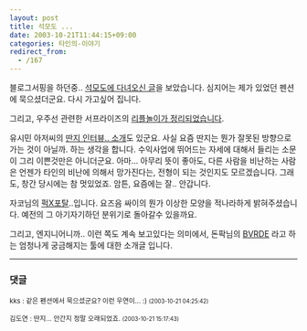 ```yaml
---
layout: post
title: 석모도 ...
date: 2003-10-21T11:44:15+09:00
categories: 타인의-이야기
redirect_from:
  - /167
---
```


블로그서핑을 하던중.. <a href="http://www.kwack.pe.kr/index.html?blogFile=2003_10_01_monthly.html#106597051683428585" target=bb>석모도에 다녀오신 글</a>을 보았습니다. 심지어는 제가 있었던 펜션에 묵으셨더군요. 다시 가고싶어 집니다.

그리고, 우주선 관련한 서프라이즈의 <a href="http://ssall.com/MT/archives/000555.html" target=bb>리플놀이가 정리되었습니다</a>.

유시민 아저씨의 <a href="http://blog.webservices.or.kr/hollobit/archives/000199.html" target=bb>딴지 인터뷰.. 소개</a>도 있군요. 사실 요즘 딴지는 뭔가 잘못된 방향으로 가는 것이 아닐까. 하는 생각을 합니다. 수익사업에 뛰어드는 자세에 대해서 들리는 소문이 그리 이쁜것만은 아니더군요. 아마... 아무리 뜻이 좋아도, 다른 사람을 비난하는 사람은 언젠가 타인의 비난에 의해서 망가진다는, 전형이 되는 것인지도 모르겠습니다. 그래도, 창간 당시에는 참 멋있었죠. 암튼, 요즘에는 잘.. 안갑니다.

자코님의 <a href="http://www.jacopast.com/mt/archives/000838.html" target=bb>퍽X포탈</a>..입니다. 요즈음 싸이의 뭔가 이상한 모양을 적나라하게 밝혀주셨습니다. 예전의 그 아기자기하던 분위기로 돌아갈수 있을까요.

그리고, 엔지니어니까.. 이런 쪽도 계속 보고있다는 의미에서, 돈팍님의 <a href="http://www.docuverse.com/blog/donpark/2003/10/19.html#a985" target=bb>BVRDE</a> 라고 하는 엄청나게 궁금해지는 툴에 대한 소개글 입니다.

* * *

### 댓글



<!--- cmt:372 --->
<!--- mail: --->
<!--- parent:0 --->

<small class=comment>kks : 같은 펜션에서 묵으셨군요? 이런 우연이... :) <small>(2003-10-21 04:25:42)</small></small>


<!--- cmt:373 --->
<!--- mail: --->
<!--- parent:0 --->

<small class=comment>김도연 : 딴지... 안간지 정말 오래되었죠. <small>(2003-10-21 15:17:43)</small></small>

